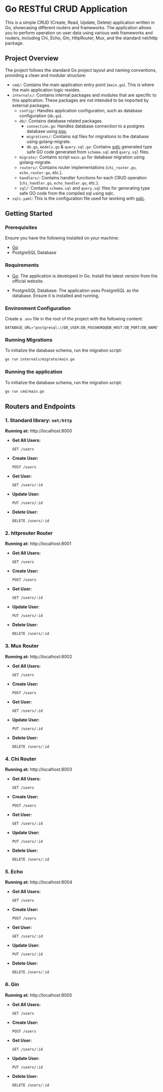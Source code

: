 # Go RESTful CRUD Application

This is a simple CRUD (Create, Read, Update, Delete) application written in Go, showcasing different routers and frameworks. The application allows you to perform operation on user data using various web frameworks and routers, including Chi, Echo, Gin, HttpRouter, Mux, and the standard net/http package.

## Project Overview

The project follows the standard Go project layout and naming conventions, providing a clean and modular structure:

- `cmd/`: Contains the main application entry point (`main.go`). This is where the main application logic resides.
- `internals/`: Contains internal packages and modules that are specific to this application. These packages are not intended to be imported by external packages.
  - `config/`: Handles application configuration, such as database configuration (`db.go`).
  - `db/`: Contains database related packages.
    - `connection.go`: Handles database connection to a postgres database using [pgx](https://github.com/jackc/pgx).
    - `migrations/`: Contains sql files for migrations to the database using golang-migrate.
    - `db.go`, `models.go` & `query.sql.go`: Contains [sqlc](https://docs.sqlc.dev/en/latest/index.html) generated type safe GO code generated from `schema.sql` and `query.sql` files.
  - `migrate/`: Contains script `main.go` for database migration using golang-migrate.
  - `routers/`: Contains router implementations (`chi_router.go`, `echo_router.go`, etc.).
  - `handlers/`: Contains handler functions for each CRUD operation (`chi_handler.go`, `echo_handler.go`, etc.).
  - `sql/`: Contains `schema.sql` and `query.sql` files for generating type safe GO code from the compiled sql using sqlc.
- `sqlc.yaml`: This is the configuration file used for working with [sqlc](https://docs.sqlc.dev/en/latest/index.html).

## Getting Started

### Prerequisites

Ensure you have the following installed on your machine:

- [Go](https://golang.org/dl/)
- PostgreSQL Database

### Requirements

- [Go](https://golang.org/dl/): The application is developed in Go. Install the latest version from the official website.

- PostgreSQL Database: The application uses PostgreSQL as the database. Ensure it is installed and running.

### Environment Configuration

Create a `.env` file in the root of the project with the following content:

```env
DATABASE_URL="postgresql://DB_USER:DB_PASSWORD@DB_HOST:DB_PORT/DB_NAME"

```

### Running Migrations

To initialize the database schema, run the migration script:

```bash
go run internals/migrate/main.go
```

### Running the application

To initialize the database schema, run the migration script:

```bash
go run cmd/main.go
```

## Routers and Endpoints

### 1. Standard library: `net/http`

**Running at:** http://localhost:8000

- **Get All Users:**
  ```plaintext
  GET /users
  ```
- **Create User:**
  ```plaintext
  POST /users
  ```
- **Get User:**
  ```plaintext
  GET /users/:id
  ```
- **Update User:**
  ```plaintext
  PUT /users/:id
  ```
- **Delete User:**
  ```plaintext
  DELETE /users/:id
  ```

### 2. httprouter Router

**Running at:** http://localhost:8001

- **Get All Users:**
  ```plaintext
  GET /users
  ```
- **Create User:**
  ```plaintext
  POST /users
  ```
- **Get User:**
  ```plaintext
  GET /users/:id
  ```
- **Update User:**
  ```plaintext
  PUT /users/:id
  ```
- **Delete User:**
  ```plaintext
  DELETE /users/:id
  ```

### 3. Mux Router

**Running at:** http://localhost:8002

- **Get All Users:**
  ```plaintext
  GET /users
  ```
- **Create User:**
  ```plaintext
  POST /users
  ```
- **Get User:**
  ```plaintext
  GET /users/:id
  ```
- **Update User:**
  ```plaintext
  PUT /users/:id
  ```
- **Delete User:**
  ```plaintext
  DELETE /users/:id
  ```

### 4. Chi Router

**Running at:** http://localhost:8003

- **Get All Users:**
  ```plaintext
  GET /users
  ```
- **Create User:**
  ```plaintext
  POST /users
  ```
- **Get User:**
  ```plaintext
  GET /users/:id
  ```
- **Update User:**
  ```plaintext
  PUT /users/:id
  ```
- **Delete User:**
  ```plaintext
  DELETE /users/:id
  ```

### 5. Echo

**Running at:** http://localhost:8004

- **Get All Users:**
  ```plaintext
  GET /users
  ```
- **Create User:**
  ```plaintext
  POST /users
  ```
- **Get User:**
  ```plaintext
  GET /users/:id
  ```
- **Update User:**
  ```plaintext
  PUT /users/:id
  ```
- **Delete User:**
  ```plaintext
  DELETE /users/:id
  ```

### 6. Gin

**Running at:** http://localhost:8005

- **Get All Users:**
  ```plaintext
  GET /users
  ```
- **Create User:**
  ```plaintext
  POST /users
  ```
- **Get User:**
  ```plaintext
  GET /users/:id
  ```
- **Update User:**
  ```plaintext
  PUT /users/:id
  ```
- **Delete User:**
  ```plaintext
  DELETE /users/:id
  ```
